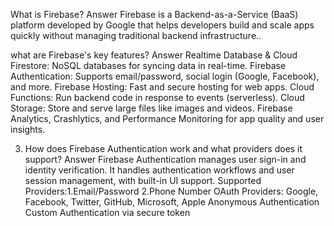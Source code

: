 What is Firebase?
Answer
Firebase is a Backend-as-a-Service (BaaS) platform developed by Google that helps developers build and scale apps quickly without managing traditional backend infrastructure..

what are Firebase's key features?
Answer
Realtime Database & Cloud Firestore: NoSQL databases for syncing data in real-time. Firebase Authentication: Supports email/password, social login (Google, Facebook), and more. Firebase Hosting: Fast and secure hosting for web apps. Cloud Functions: Run backend code in response to events (serverless). Cloud Storage: Store and serve large files like images and videos. Firebase Analytics, Crashlytics, and Performance Monitoring for app quality and user insights.

3. How does Firebase Authentication work and what providers does it support?
Answer
Firebase Authentication manages user sign-in and identity verification. It handles authentication workflows and user session management, with built-in UI support. Supported Providers:1.Email/Password 2.Phone Number OAuth Providers: Google, Facebook, Twitter, GitHub, Microsoft, Apple Anonymous Authentication Custom Authentication via secure token